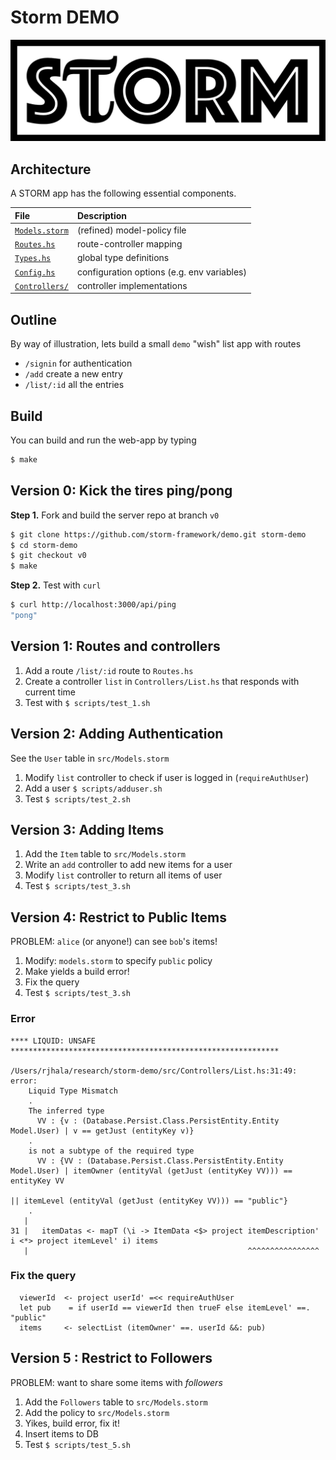 # Storm DEMO

![STORM](/figs/logo.png)

## Architecture

A STORM app has the following essential components.

| **File**                           | **Description**                            |
|:-----------------------------------|:-------------------------------------------|
| [`Models.storm`](src/Model.storm)  | (refined) model-policy file                |
| [`Routes.hs`](src/Routes.hs)       | route-controller mapping                   |
| [`Types.hs`](src/Types.hs)         | global type definitions                    |
| [`Config.hs`](src/Config.hs)       | configuration options (e.g. env variables) |
| [`Controllers/`](src/Controllers/) | controller implementations                 |

## Outline

By way of illustration, lets build a small `demo` "wish" list app with routes

- `/signin`   for authentication
- `/add`      create a new entry
- `/list/:id` all the entries

## Build 

You can build and run the web-app by typing 

```sh
$ make
``` 

## Version 0: Kick the tires ping/pong

**Step 1.** Fork and build the server repo at branch `v0`

```sh
$ git clone https://github.com/storm-framework/demo.git storm-demo
$ cd storm-demo
$ git checkout v0
$ make
```

**Step 2.** Test with `curl`

```sh
$ curl http://localhost:3000/api/ping
"pong"
```

## Version 1: Routes and controllers

1. Add a route `/list/:id` route to `Routes.hs`
2. Create a controller `list` in `Controllers/List.hs` that responds with current time
3. Test with `$ scripts/test_1.sh`

## Version 2: Adding Authentication

See the `User` table in `src/Models.storm` 

1. Modify `list` controller to check if user is logged in (`requireAuthUser`)
2. Add a user `$ scripts/adduser.sh`
3. Test `$ scripts/test_2.sh`

## Version 3: Adding Items

1. Add the `Item` table to `src/Models.storm`
2. Write an `add` controller to add new items for a user
3. Modify `list` controller to return all items of user
4. Test `$ scripts/test_3.sh`

## Version 4: Restrict to Public Items

PROBLEM: `alice` (or anyone!) can see `bob`'s items!

1. Modify: `models.storm` to specify `public` policy
2. Make yields a build error! 
3. Fix the query
4. Test `$ scripts/test_3.sh`

### Error

```
**** LIQUID: UNSAFE ************************************************************

/Users/rjhala/research/storm-demo/src/Controllers/List.hs:31:49: error:
    Liquid Type Mismatch
    .
    The inferred type
      VV : {v : (Database.Persist.Class.PersistEntity.Entity Model.User) | v == getJust (entityKey v)}
    .
    is not a subtype of the required type
      VV : {VV : (Database.Persist.Class.PersistEntity.Entity Model.User) | itemOwner (entityVal (getJust (entityKey VV))) == entityKey VV
                                                                            || itemLevel (entityVal (getJust (entityKey VV))) == "public"}
    .
   |
31 |   itemDatas <- mapT (\i -> ItemData <$> project itemDescription' i <*> project itemLevel' i) items
   |                                                 ^^^^^^^^^^^^^^^^
```

### Fix the query

```
  viewerId  <- project userId' =<< requireAuthUser
  let pub    = if userId == viewerId then trueF else itemLevel' ==. "public" 
  items     <- selectList (itemOwner' ==. userId &&: pub)
```

## Version 5 : Restrict to Followers

PROBLEM: want to share some items with *followers*

1. Add the `Followers` table to `src/Models.storm`
2. Add the policy to `src/Models.storm`
3. Yikes, build error, fix it!
4. Insert items to DB
5. Test `$ scripts/test_5.sh`
